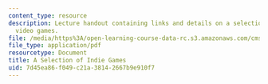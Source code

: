 ```yaml
---
content_type: resource
description: Lecture handout containing links and details on a selection of indie
  video games.
file: /media/https%3A/open-learning-course-data-rc.s3.amazonaws.com/cms-611j-creating-video-games-fall-2014/7d45ea86f049c21a38142667b9e910f7_MITCMS_611JF14_ASeleOfInGa.pdf
file_type: application/pdf
resourcetype: Document
title: A Selection of Indie Games
uid: 7d45ea86-f049-c21a-3814-2667b9e910f7
---
```


